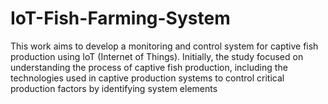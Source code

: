 # IoT-Fish-Farming-System
This work aims to develop a monitoring and control system for captive fish production using IoT (Internet of Things). Initially, the study focused on understanding the process of captive fish production, including the technologies used in captive production systems to control critical production factors by identifying system elements

